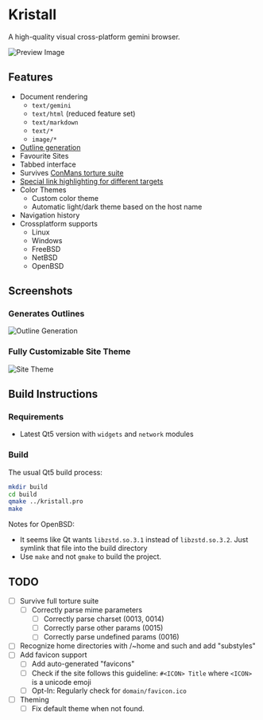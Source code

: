 # Kristall
A high-quality visual cross-platform gemini browser.

![Preview Image](https://mq32.de/public/affb08915c7e5d5d37dc702134f5af18e4dc8cd1.png)

## Features
- Document rendering
  - `text/gemini`
  - `text/html` (reduced feature set)
  - `text/markdown`
  - `text/*` 
  - `image/*`
- [Outline generation](https://mq32.de/public/d3cdeb38c55ce8100a631bbf761e7bc17b6806bb.png)
- Favourite Sites
- Tabbed interface
- Survives [ConMans torture suite](gemini://gemini.conman.org/test/torture/)
- [Special link highlighting for different targets](https://mq32.de/public/92f3ec7a64833d01f1ed001d15c8db4158e5d3c2.png)
- Color Themes
  - Custom color theme
  - Automatic light/dark theme based on the host name
- Navigation history
- Crossplatform supports
  - Linux
  - Windows
  - FreeBSD
  - NetBSD
  - OpenBSD

## Screenshots

### Generates Outlines

![Outline Generation](https://mq32.de/public/d3cdeb38c55ce8100a631bbf761e7bc17b6806bb.png)

### Fully Customizable Site Theme

![Site Theme](https://mq32.de/public/7123e22a58969448c27b24df8510f4d56921bf23.png)

## Build Instructions

### Requirements

- Latest Qt5 version with `widgets` and `network` modules

### Build

The usual Qt5 build process:

```sh
mkdir build
cd build
qmake ../kristall.pro
make
```

Notes for OpenBSD:
- It seems like Qt wants `libzstd.so.3.1` instead of `libzstd.so.3.2`. Just symlink that file into the build directory
- Use `make` and not `gmake` to build the project.

## TODO
- [ ] Survive full torture suite
  - [ ] Correctly parse mime parameters
    - [ ] Correctly parse charset (0013, 0014)
    - [ ] Correctly parse other params (0015)
    - [ ] Correctly parse undefined params (0016)
- [ ] Recognize home directories with /~home and such and add "substyles"
- [ ] Add favicon support
  - [ ] Add auto-generated "favicons"
  - [ ] Check if the site follows this guideline: `#<ICON> Title` where `<ICON>` is a unicode emoji
  - [ ] Opt-In: Regularly check for `domain/favicon.ico`
- [ ] Theming
  - [ ] Fix default theme when not found.
